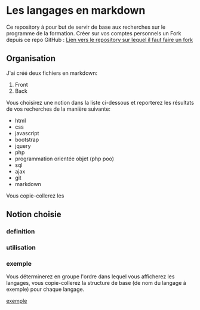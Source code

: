 # Les langages en markdown
Ce repository à pour but de servir de base aux recherches sur le programme de la formation.
Créer sur vos comptes personnels un Fork depuis ce repo GitHub :
[Lien vers le repository sur lequel il faut faire un fork](https://github.com/SoniaB78/recherche-en-markdown-avec-git)

## Organisation

J'ai créé deux fichiers en markdown:
1. Front
2. Back

Vous choisirez une notion dans la liste ci-dessous et reporterez les résultats de vos recherches de la manière suivante:
- html
- css
- javascript
- bootstrap
- jquery
- php
- programmation orientée objet (php poo)
- sql
- ajax
- git
- markdown

Vous copie-collerez les 
## Notion choisie
  ### definition
  ### utilisation
  ### exemple

Vous déterminerez en groupe l'ordre dans lequel vous afficherez les langages, vous copie-collerez la structure de base (de nom du langage à exemple) pour chaque langage.

[exemple](https://github.com/Ma6Tvacoder-Docs/partages/blob/master/supports/techno_back.md)